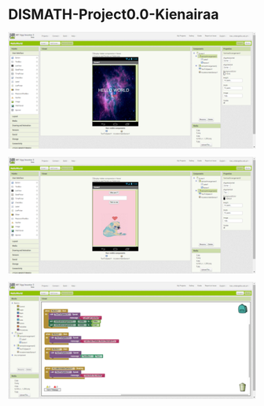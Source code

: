 # DISMATH-Project0.0-Kienairaa

![Screen1](Screen1.png)

![Screen2](Screen2.png)

![Blocks](Blocks.png)
